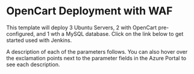# OpenCart Deployment with WAF

This template will deploy 3 Ubuntu Servers, 2 with OpenCart pre-configured, and 1 wth a MySQL database.  Click on the link below to get started used with Jenkins.


A description of each of the parameters follows.  You can also hover over the exclamation points next to the parameter fields in the Azure Portal to see each description.

